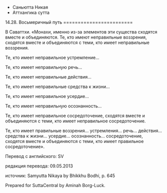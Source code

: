 









* Саньютта Никая
* Аттхангика сутта


14\.28\. Восьмеричный путь
\=\=\=\=\=\=\=\=\=\=\=\=\=\=\=\=\=\=\=\=\=\=\=\=



В Саваттхи\. «Монахи, именно из\-за элементов эти существа сходятся вместе и объединяются\. Те, кто имеют неправильные воззрения, сходятся вместе и объединяются с теми, кто имеет неправильные воззрения\.


Те, кто имеет неправильное устремление…


Те, кто имеет неправильную речь…


Те, кто имеет неправильные действия…


Те, кто имеет неправильные средства к жизни…


Те, кто имеет неправильное усердие…


Те, кто имеет неправильную осознанность…


Те, кто имеет неправильное сосредоточение, сходятся вместе и объединяются с теми, кто имеет неправильное сосредоточение\.


Те, кто имеет правильные воззрения… устремления… речь… действия… средства к жизни… усердие… осознанность… сосредоточение, сходятся вместе и объединяются с теми, кто имеет правильное сосредоточение»\.



Перевод с английского: SV


редакция перевода: 09\.05\.2013


источник: Samyutta Nikaya by Bhikkhu Bodhi, p\. 645


Prepared for SuttaCentral by Aminah Borg\-Luck\.






